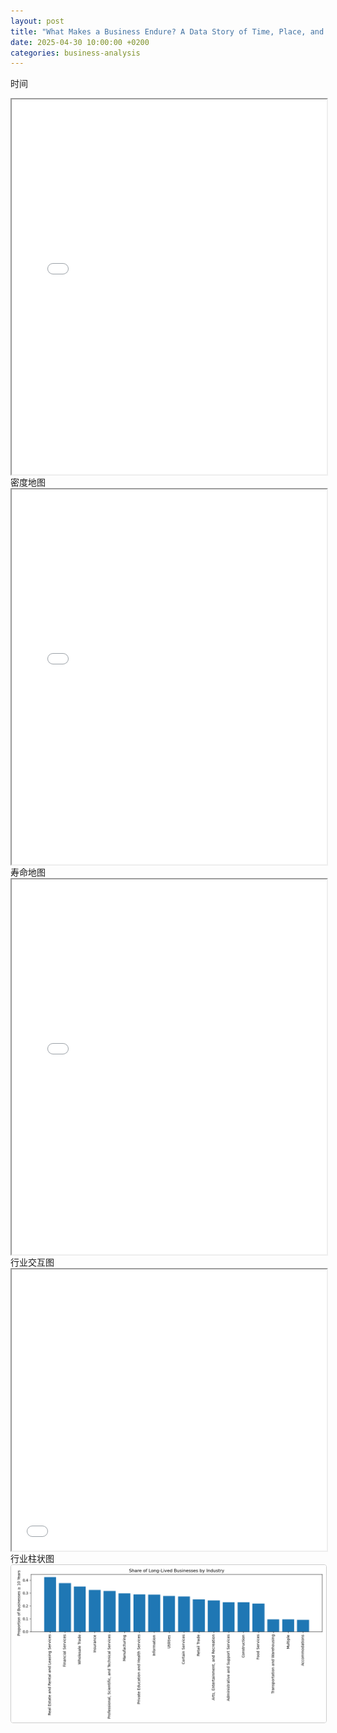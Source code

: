 ```yaml
---
layout: post
title: "What Makes a Business Endure? A Data Story of Time, Place, and Industry"
date: 2025-04-30 10:00:00 +0200
categories: business-analysis
---
```

时间
<iframe src="/assets/registrations_vs_closures.html" width="800" height="600" style="max-width:100%; display:block; margin:auto;"></iframe>
密度地图
<iframe src="/assets/neighborhood_density.html" width="800" height="600" style="max-width:100%; display:block; margin:auto;"></iframe>
寿命地图
<iframe src="/assets/business_lifespan_by_neighborhood.html" width="800" height="600" style="max-width:100%; display:block; margin:auto;"></iframe>
行业交互图
<iframe src="/assets/industry_lifespan.html" width="100%" height="450" style="max-width: 800px; margin: auto; display: block;" ></iframe>
行业柱状图
<img src="/assets/share_of_long_lived_businesses_by_industry.png" style="border: 1px solid #ccc; border-radius: 4px;" width="800">
